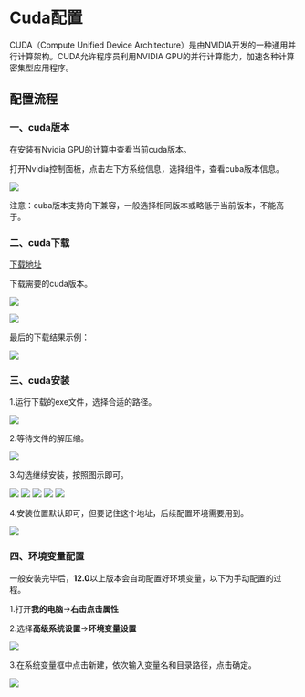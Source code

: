 # Cuda配置

CUDA（Compute Unified Device Architecture）是由NVIDIA开发的一种通用并行计算架构。CUDA允许程序员利用NVIDIA GPU的并行计算能力，加速各种计算密集型应用程序。

## 配置流程 

### 一、cuda版本

在安装有Nvidia GPU的计算中查看当前cuda版本。

打开Nvidia控制面板，点击左下方系统信息，选择组件，查看cuba版本信息。

![](pic/image(1).png)

注意：cuba版本支持向下兼容，一般选择相同版本或略低于当前版本，不能高于。

### 二、cuda下载

[下载地址](https://developer.nvidia.com/cuda-toolkit-archive)

下载需要的cuda版本。

![](pic/image(2).png)

![](pic/image(3).png)

最后的下载结果示例：

![](pic/image(4).png)

### 三、cuda安装

1.运行下载的exe文件，选择合适的路径。

![](pic/image(5).png)

2.等待文件的解压缩。

![](pic/image(6).png)

3.勾选继续安装，按照图示即可。

![](pic/image(7).png)
![](pic/image(8).png)
![](pic/image(9).png)
![](pic/image(10).png)
![](pic/image(11).png)

4.安装位置默认即可，但要记住这个地址，后续配置环境需要用到。

![](pic/image(12).png)

### 四、环境变量配置

一般安装完毕后，**12.0**以上版本会自动配置好环境变量，以下为手动配置的过程。

1.打开**我的电脑**->**右击点击属性**

2.选择**高级系统设置**->**环境变量设置**

![](pic/image(13).png)

3.在系统变量框中点击新建，依次输入变量名和目录路径，点击确定。

![](pic/image(14).png)







